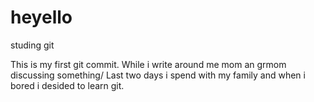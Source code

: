 # heyello
studing git

This is my first git commit. While i write around me mom an grmom discussing something/
Last two days i spend with my family and when i bored i desided to learn git.

